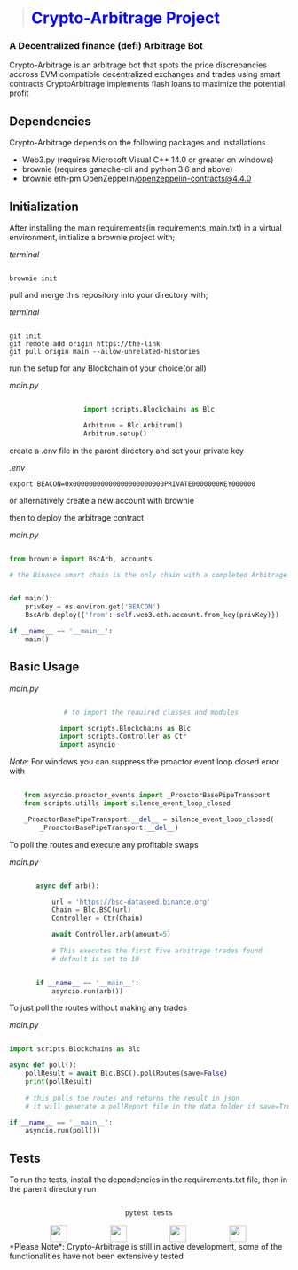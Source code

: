 > # Crypto-Arbitrage Project
### A Decentralized finance (defi) Arbitrage Bot

Crypto-Arbitrage is an arbitrage bot that spots the price discrepancies accross EVM compatible decentralized exchanges and trades using smart contracts
CryptoArbitrage implements flash loans to maximize the potential profit

## Dependencies

Crypto-Arbitrage depends on the following packages and installations

* Web3.py (requires Microsoft Visual C++ 14.0 or greater on windows)
* brownie (requires ganache-cli and python 3.6 and above)
* brownie eth-pm OpenZeppelin/openzeppelin-contracts@4.4.0

## Initialization

After installing the main requirements(in requirements_main.txt) in a virtual environment, initialize a brownie project with;

*terminal*
```shell

brownie init
```

pull and merge this repository into your directory with;

*terminal*
```shell

git init
git remote add origin https://the-link
git pull origin main --allow-unrelated-histories

```

run the setup for any Blockchain of your choice(or all)

*main.py*
```python

import scripts.Blockchains as Blc

Arbitrum = Blc.Arbitrum()
Arbitrum.setup()

```

create a .env file in the parent directory and set your private key

*.env*
```.env
export BEACON=0x00000000000000000000000PRIVATE0000000KEY000000

```

or alternatively create a new account with brownie

then to deploy the arbitrage contract

*main.py*
```python

from brownie import BscArb, accounts

# the Binance smart chain is the only chain with a completed Arbitrage contract


def main():
    privKey = os.environ.get('BEACON')
    BscArb.deploy({'from': self.web3.eth.account.from_key(privKey)})

if __name__ == '__main__':
    main()

```
## Basic Usage

*main.py*
```python

 # to import the reauired classes and modules

import scripts.Blockchains as Blc
import scripts.Controller as Ctr
import asyncio

```

*Note:* 
For windows you can suppress the proactor event loop closed error with

```python

from asyncio.proactor_events import _ProactorBasePipeTransport
from scripts.utills import silence_event_loop_closed

_ProactorBasePipeTransport.__del__ = silence_event_loop_closed(
    _ProactorBasePipeTransport.__del__)

```

To poll the routes and execute any profitable swaps

*main.py*
```python

async def arb():

    url = 'https://bsc-dataseed.binance.org'
    Chain = Blc.BSC(url)
    Controller = Ctr(Chain)

    await Controller.arb(amount=5)
    
    # This executes the first five arbitrage trades found
    # default is set to 10


if __name__ == '__main__':
    asyncio.run(arb())

```

To just poll the routes without making any trades

*main.py*
```python

import scripts.Blockchains as Blc

async def poll():
    pollResult = await Blc.BSC().pollRoutes(save=False)
    print(pollResult)
    
    # this polls the routes and returns the result in json
    # it will generate a pollReport file in the data folder if save=True

if __name__ == '__main__':
    asyncio.run(poll())

```

## Tests

To run the tests, install the dependencies in the requirements.txt file, then in the parent directory run

```cmd

pytest tests

```

<style>
div {
    display: flex;
    flex-wrap: wrap;
    justify-content: space-evenly;
    align-items: center;
    }
h1   {color: blue;}
</style>

<div>
<img align="left" width="30px" src="https://img.shields.io/badge/SQLite-07405E?style=for-the-badge&logo=sqlite&logoColor=white"/>

<img align="left" width="30px" src="https://img.shields.io/badge/Python-FFD43B?style=for-the-badge&logo=python&logoColor=blue"/>

<img align="left" width="30px" src="https://img.shields.io/badge/Solidity-e6e6e6?style=for-the-badge&logo=solidity&logoColor=black"/>

<img align="left" width="30px" src="https://img.shields.io/badge/GIT-E44C30?style=for-the-badge&logo=git&logoColor=white"/>
</div>

<div>
*Please Note*:
Crypto-Arbitrage is still in active development, some of the functionalities have not been extensively tested
</div>